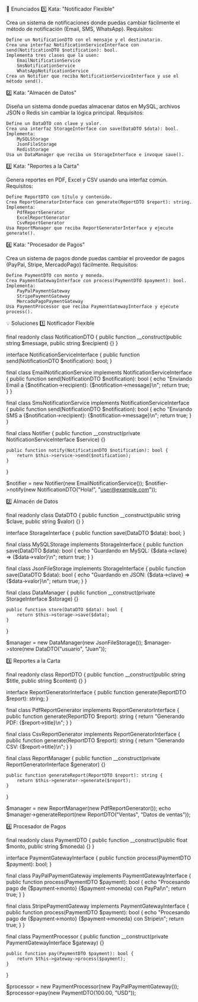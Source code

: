 📌 Enunciados
1️⃣ Kata: "Notificador Flexible"

Crea un sistema de notificaciones donde puedas cambiar fácilmente el método de notificación (Email, SMS, WhatsApp).
Requisitos:

    Define un NotificationDTO con el mensaje y el destinatario.
    Crea una interfaz NotificationServiceInterface con send(NotificationDTO $notification): bool.
    Implementa tres clases que la usen:
        EmailNotificationService
        SmsNotificationService
        WhatsAppNotificationService
    Crea un Notifier que reciba NotificationServiceInterface y use el método send().

2️⃣ Kata: "Almacén de Datos"

Diseña un sistema donde puedas almacenar datos en MySQL, archivos JSON o Redis sin cambiar la lógica principal.
Requisitos:

    Define un DataDTO con clave y valor.
    Crea una interfaz StorageInterface con save(DataDTO $data): bool.
    Implementa:
        MySQLStorage
        JsonFileStorage
        RedisStorage
    Usa un DataManager que reciba un StorageInterface e invoque save().

3️⃣ Kata: "Reportes a la Carta"

Genera reportes en PDF, Excel y CSV usando una interfaz común.
Requisitos:

    Define ReportDTO con título y contenido.
    Crea ReportGeneratorInterface con generate(ReportDTO $report): string.
    Implementa:
        PdfReportGenerator
        ExcelReportGenerator
        CsvReportGenerator
    Usa ReportManager que reciba ReportGeneratorInterface y ejecute generate().

4️⃣ Kata: "Procesador de Pagos"

Crea un sistema de pagos donde puedas cambiar el proveedor de pagos (PayPal, Stripe, MercadoPago) fácilmente.
Requisitos:

    Define PaymentDTO con monto y moneda.
    Crea PaymentGatewayInterface con process(PaymentDTO $payment): bool.
    Implementa:
        PayPalPaymentGateway
        StripePaymentGateway
        MercadoPagoPaymentGateway
    Usa PaymentProcessor que reciba PaymentGatewayInterface y ejecute process().

💡 Soluciones
1️⃣ Notificador Flexible

final readonly class NotificationDTO {
    public function __construct(public string $message, public string $recipient) {}
}

interface NotificationServiceInterface {
    public function send(NotificationDTO $notification): bool;
}

final class EmailNotificationService implements NotificationServiceInterface {
    public function send(NotificationDTO $notification): bool {
        echo "Enviando Email a {$notification->recipient}: {$notification->message}\n";
        return true;
    }
}

final class SmsNotificationService implements NotificationServiceInterface {
    public function send(NotificationDTO $notification): bool {
        echo "Enviando SMS a {$notification->recipient}: {$notification->message}\n";
        return true;
    }
}

final class Notifier {
    public function __construct(private NotificationServiceInterface $service) {}

    public function notify(NotificationDTO $notification): bool {
        return $this->service->send($notification);
    }
}

$notifier = new Notifier(new EmailNotificationService());
$notifier->notify(new NotificationDTO("Hola!", "user@example.com"));

2️⃣ Almacén de Datos

final readonly class DataDTO {
    public function __construct(public string $clave, public string $valor) {}
}

interface StorageInterface {
    public function save(DataDTO $data): bool;
}

final class MySQLStorage implements StorageInterface {
    public function save(DataDTO $data): bool {
        echo "Guardando en MySQL: {$data->clave} => {$data->valor}\n";
        return true;
    }
}

final class JsonFileStorage implements StorageInterface {
    public function save(DataDTO $data): bool {
        echo "Guardando en JSON: {$data->clave} => {$data->valor}\n";
        return true;
    }
}

final class DataManager {
    public function __construct(private StorageInterface $storage) {}

    public function store(DataDTO $data): bool {
        return $this->storage->save($data);
    }
}

$manager = new DataManager(new JsonFileStorage());
$manager->store(new DataDTO("usuario", "Juan"));

3️⃣ Reportes a la Carta

final readonly class ReportDTO {
    public function __construct(public string $title, public string $content) {}
}

interface ReportGeneratorInterface {
    public function generate(ReportDTO $report): string;
}

final class PdfReportGenerator implements ReportGeneratorInterface {
    public function generate(ReportDTO $report): string {
        return "Generando PDF: {$report->title}\n";
    }
}

final class CsvReportGenerator implements ReportGeneratorInterface {
    public function generate(ReportDTO $report): string {
        return "Generando CSV: {$report->title}\n";
    }
}

final class ReportManager {
    public function __construct(private ReportGeneratorInterface $generator) {}

    public function generateReport(ReportDTO $report): string {
        return $this->generator->generate($report);
    }
}

$manager = new ReportManager(new PdfReportGenerator());
echo $manager->generateReport(new ReportDTO("Ventas", "Datos de ventas"));

4️⃣ Procesador de Pagos

final readonly class PaymentDTO {
    public function __construct(public float $monto, public string $moneda) {}
}

interface PaymentGatewayInterface {
    public function process(PaymentDTO $payment): bool;
}

final class PayPalPaymentGateway implements PaymentGatewayInterface {
    public function process(PaymentDTO $payment): bool {
        echo "Procesando pago de {$payment->monto} {$payment->moneda} con PayPal\n";
        return true;
    }
}

final class StripePaymentGateway implements PaymentGatewayInterface {
    public function process(PaymentDTO $payment): bool {
        echo "Procesando pago de {$payment->monto} {$payment->moneda} con Stripe\n";
        return true;
    }
}

final class PaymentProcessor {
    public function __construct(private PaymentGatewayInterface $gateway) {}

    public function pay(PaymentDTO $payment): bool {
        return $this->gateway->process($payment);
    }
}

$processor = new PaymentProcessor(new PayPalPaymentGateway());
$processor->pay(new PaymentDTO(100.00, "USD"));
